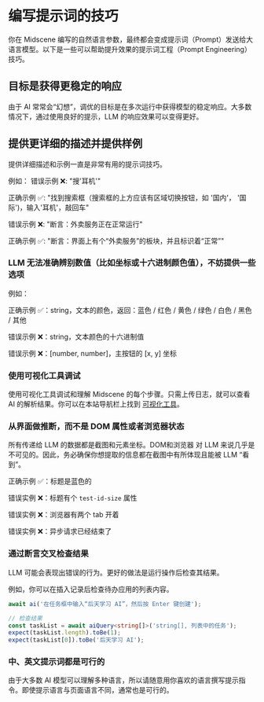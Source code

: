 # 编写提示词的技巧

你在 Midscene 编写的自然语言参数，最终都会变成提示词（Prompt）发送给大语言模型。以下是一些可以帮助提升效果的提示词工程（Prompt Engineering）技巧。

## 目标是获得更稳定的响应

由于 AI 常常会“幻想”，调优的目标是在多次运行中获得模型的稳定响应。大多数情况下，通过使用良好的提示，LLM 的响应效果可以变得更好。

## 提供更详细的描述并提供样例

提供详细描述和示例一直是非常有用的提示词技巧。

例如：
错误示例 ❌: "搜'耳机'"

正确示例 ✅: "找到搜索框（搜索框的上方应该有区域切换按钮，如 '国内'， '国际')，输入'耳机'，敲回车"

错误示例 ❌: "断言：外卖服务正在正常运行"

正确示例 ✅: "断言：界面上有个“外卖服务”的板块，并且标识着“正常”"

### LLM 无法准确辨别数值（比如坐标或十六进制颜色值），不妨提供一些选项

例如：

正确示例 ✅：string，文本的颜色，返回：蓝色 / 红色 / 黄色 / 绿色 / 白色 / 黑色 / 其他

错误示例 ❌：string，文本颜色的十六进制值

错误示例 ❌：[number, number]，主按钮的 [x, y] 坐标

### 使用可视化工具调试

使用可视化工具调试和理解 Midscene 的每个步骤。只需上传日志，就可以查看 AI 的解析结果。你可以在本站导航栏上找到 [可视化工具](/visualization/)。

### 从界面做推断，而不是 DOM 属性或者浏览器状态

所有传递给 LLM 的数据都是截图和元素坐标。DOM和浏览器 对 LLM 来说几乎是不可见的。因此，务必确保你想提取的信息都在截图中有所体现且能被 LLM “看到”。

正确示例 ✅：标题是蓝色的

错误实例 ❌：标题有个 `test-id-size` 属性

错误实例 ❌：浏览器有两个 tab 开着

错误实例 ❌：异步请求已经结束了

### 通过断言交叉检查结果

LLM 可能会表现出错误的行为。更好的做法是运行操作后检查其结果。

例如，你可以在插入记录后检查待办应用的列表内容。

```typescript
await ai('在任务框中输入“后天学习 AI”，然后按 Enter 键创建');

// 检查结果
const taskList = await aiQuery<string[]>('string[], 列表中的任务');
expect(taskList.length).toBe(1);
expect(taskList[0]).toBe('后天学习 AI');
```

### 中、英文提示词都是可行的

由于大多数 AI 模型可以理解多种语言，所以请随意用你喜欢的语言撰写提示指令。即使提示语言与页面语言不同，通常也是可行的。
